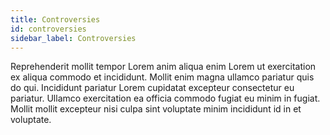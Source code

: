 ```yaml
---
title: Controversies
id: controversies
sidebar_label: Controversies
---
```


Reprehenderit mollit tempor Lorem anim aliqua enim Lorem ut exercitation ex aliqua commodo et incididunt. Mollit enim magna ullamco pariatur quis do qui. Incididunt pariatur Lorem cupidatat excepteur consectetur eu pariatur. Ullamco exercitation ea officia commodo fugiat eu minim in fugiat. Mollit mollit excepteur nisi culpa sint voluptate minim incididunt id in et voluptate.


